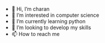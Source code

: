 - 👋 Hi, I’m charan
- 👀 I’m interested in computer science
- 🌱 I’m currently learning python
- 💞️ I’m looking to develop my skills
- 📫 How to reach me 

<!---
charan-003/charan-003 is a ✨ special ✨ repository because its `README.md` (this file) appears on your GitHub profile.
You can click the Preview link to take a look at your changes.
--->
